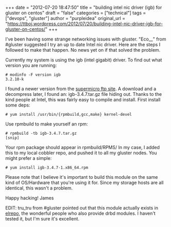 +++
date = "2012-07-20 18:47:50"
title = "building intel nic driver (igb) for gluster on centos"
draft = "false"
categories = ["technical"]
tags = ["devops", "gluster"]
author = "purpleidea"
original_url = "https://ttboj.wordpress.com/2012/07/20/building-intel-nic-driver-igb-for-gluster-on-centos/"
+++

I've been having some strange networking issues with gluster. "Eco__" from #gluster suggested I try an up to date Intel nic driver. Here are the steps I followed to make that happen. No news yet on if that solved the problem.

Currently my system is using the igb (intel gigabit) driver. To find out what version you are running:
```
# modinfo -F version igb
3.2.10-k
```
I found a newer version from the <a href="ftp://ftp.supermicro.com/driver/LAN/Intel/">supermicro ftp site</a>. A download and a decompress later, I found an: igb-3.4.7.tar.gz file hiding out. Thanks to the kind people at Intel, this was fairly easy to compile and install. First install some deps:
```
# yum install /usr/bin/{rpmbuild,gcc,make} kernel-devel
```
Use rpmbuild to make yourself an rpm:
```
# rpmbuild -tb igb-3.4.7.tar.gz
[snip]
```
Your rpm package should appear in rpmbuild/RPMS/
In my case, I added this to my local cobbler repo, and pushed it to all my gluster nodes. You might prefer a simple:
```
# yum install igb-3.4.7-1.x86_64.rpm
```
Please note that I believe it's important to build this module on the same kind of OS/Hardware that you're using it for. Since my storage hosts are all identical, this wasn't a problem.

Happy hacking!
James

EDIT: tru_tru from #gluster pointed out that this module actually exists in <a href="http://elrepo.org">elrepo</a>, the wonderful people who also provide drbd modules. I haven't tested it, but I'm sure it's excellent.

